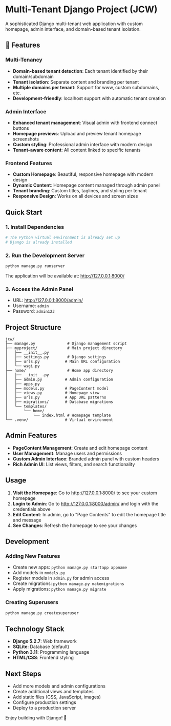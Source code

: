 # Multi-Tenant Django Project (JCW)

A sophisticated Django multi-tenant web application with custom homepage, admin interface, and domain-based tenant isolation.

## 🚀 Features

### **Multi-Tenancy**
- **Domain-based tenant detection**: Each tenant identified by their domain/subdomain
- **Tenant isolation**: Separate content and branding per tenant
- **Multiple domains per tenant**: Support for www, custom subdomains, etc.
- **Development-friendly**: localhost support with automatic tenant creation

### **Admin Interface**
- **Enhanced tenant management**: Visual admin with frontend connect buttons
- **Homepage previews**: Upload and preview tenant homepage screenshots
- **Custom styling**: Professional admin interface with modern design
- **Tenant-aware content**: All content linked to specific tenants

### **Frontend Features**
- **Custom Homepage**: Beautiful, responsive homepage with modern design
- **Dynamic Content**: Homepage content managed through admin panel
- **Tenant branding**: Custom titles, taglines, and styling per tenant
- **Responsive Design**: Works on all devices and screen sizes

## Quick Start

### 1. Install Dependencies
```bash
# The Python virtual environment is already set up
# Django is already installed
```

### 2. Run the Development Server
```bash
python manage.py runserver
```

The application will be available at: http://127.0.0.1:8000/

### 3. Access the Admin Panel
- URL: http://127.0.0.1:8000/admin/
- Username: `admin`
- Password: `admin123`

## Project Structure

```
jcw/
├── manage.py              # Django management script
├── myproject/             # Main project directory
│   ├── __init__.py
│   ├── settings.py        # Django settings
│   ├── urls.py           # Main URL configuration
│   └── wsgi.py
├── home/                  # Home app directory
│   ├── __init__.py
│   ├── admin.py          # Admin configuration
│   ├── apps.py
│   ├── models.py         # PageContent model
│   ├── views.py          # Homepage view
│   ├── urls.py           # App URL patterns
│   ├── migrations/       # Database migrations
│   └── templates/
│       └── home/
│           └── index.html # Homepage template
└── .venv/                # Virtual environment
```

## Admin Features

- **PageContent Management**: Create and edit homepage content
- **User Management**: Manage users and permissions
- **Custom Admin Interface**: Branded admin panel with custom headers
- **Rich Admin UI**: List views, filters, and search functionality

## Usage

1. **Visit the Homepage**: Go to http://127.0.0.1:8000/ to see your custom homepage
2. **Login to Admin**: Go to http://127.0.0.1:8000/admin/ and login with the credentials above
3. **Edit Content**: In admin, go to "Page Contents" to edit the homepage title and message
4. **See Changes**: Refresh the homepage to see your changes

## Development

### Adding New Features
- Create new apps: `python manage.py startapp appname`
- Add models in `models.py`
- Register models in `admin.py` for admin access
- Create migrations: `python manage.py makemigrations`
- Apply migrations: `python manage.py migrate`

### Creating Superusers
```bash
python manage.py createsuperuser
```

## Technology Stack

- **Django 5.2.7**: Web framework
- **SQLite**: Database (default)
- **Python 3.11**: Programming language
- **HTML/CSS**: Frontend styling

## Next Steps

- Add more models and admin configurations
- Create additional views and templates
- Add static files (CSS, JavaScript, images)
- Configure production settings
- Deploy to a production server

Enjoy building with Django! 🚀